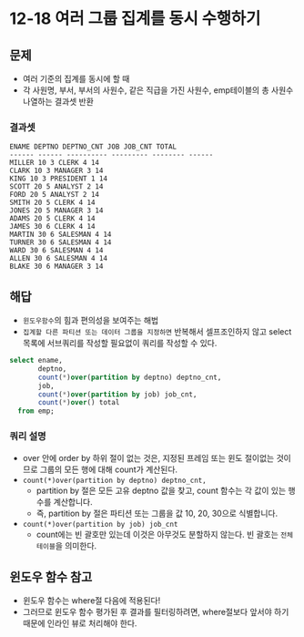 # 12-18 여러 그룹 집계를 동시 수행하기

## 문제
- 여러 기준의 집계를 동시에 할 때
- 각 사원명, 부서, 부서의 사원수, 같은 직급을 가진 사원수, emp테이블의 총 사원수 나열하는 결과셋 반환

### 결과셋
```
ENAME DEPTNO DEPTNO_CNT JOB JOB_CNT TOTAL
------ ------ ---------- --------- -------- ------
MILLER 10 3 CLERK 4 14
CLARK 10 3 MANAGER 3 14
KING 10 3 PRESIDENT 1 14
SCOTT 20 5 ANALYST 2 14
FORD 20 5 ANALYST 2 14
SMITH 20 5 CLERK 4 14
JONES 20 5 MANAGER 3 14
ADAMS 20 5 CLERK 4 14
JAMES 30 6 CLERK 4 14
MARTIN 30 6 SALESMAN 4 14
TURNER 30 6 SALESMAN 4 14
WARD 30 6 SALESMAN 4 14
ALLEN 30 6 SALESMAN 4 14
BLAKE 30 6 MANAGER 3 14
```

## 해답 
- `윈도우함수`의 힘과 편의성을 보여주는 해법
- `집계할 다른 파티션 또는 데이터 그룹을 지정하면` 반복해서 셀프조인하지 않고 select 목록에 서브쿼리를 작성할 필요없이 쿼리를 작성할 수 있다.
```sql
select ename,
       deptno,
       count(*)over(partition by deptno) deptno_cnt,
       job,
       count(*)over(partition by job) job_cnt,
       count(*)over() total
  from emp;
```

### 쿼리 설명
- over 안에  order by 하위 절이 없는 것은, 지정된 프레임 또는 윈도 절이없는 것이므로 그룹의 모든 행에 대해 count가 계산된다.
- `count(*)over(partition by deptno) deptno_cnt,`
  - partition by 절은 모든 고유 deptno 값을 찾고, count 함수는 각 값이 있는 행 수를 계산합니다. 
  - 즉, partition by 절은 파티션 또는 그룹을 값 10, 20, 30으로 식별합니다.
- `count(*)over(partition by job) job_cnt` 
  - count에는 빈 괄호만 있는데 이것은 아무것도 분할하지 않는다. 빈 괄호는 `전체 테이블`을 의미한다. 


## 윈도우 함수 참고
- 윈도우 함수는 where절 다음에 적용된다!
- 그러므로 윈도우 함수 평가된 후 결과를 필터링하려면, where절보다 앞서야 하기 때문에 인라인 뷰로 처리해야 한다.
